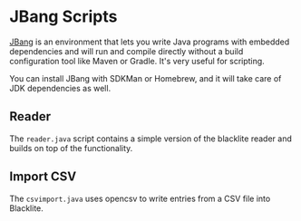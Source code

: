 # JBang Scripts

[JBang](https://www.jbang.dev/) is an environment that lets you write Java programs with embedded dependencies and will run and compile directly without a build configuration tool like Maven or Gradle.  It's very useful for scripting.

You can install JBang with SDKMan or Homebrew, and it will take care of JDK dependencies as well.

## Reader

The `reader.java` script contains a simple version of the blacklite reader and builds on top of the functionality.  

## Import CSV

The `csvimport.java` uses opencsv to write entries from a CSV file into Blacklite.